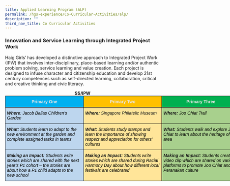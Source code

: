 ```yaml
---
title: Applied Learning Program (ALP)
permalink: /hgs-experience/Co-Curricular-Activities/alp/
description: ""
third_nav_title: Co Curricular Activities
---
```

### Innovation and Service Learning through Integrated Project Work

Haig Girls’ has developed a distinctive approach to Integrated Project Work (IPW) that involves inter-disciplinary, place-based learning and/or authentic problem solving, service learning and value creation. Each project is designed to infuse character and citizenship education and develop 21st century competences such as self-directed learning, collaboration, critical and creative thinking and civic literacy.

<center><strong>SS/IPW</strong></center>

<style type="text/css">
.tg  {border-collapse:collapse;border-spacing:0;margin:0px auto;}
.tg td{border-color:black;border-style:solid;border-width:1px;font-family:Arial, sans-serif;font-size:14px;
  overflow:hidden;padding:10px 5px;word-break:normal;}
.tg th{border-color:black;border-style:solid;border-width:1px;font-family:Arial, sans-serif;font-size:14px;
  font-weight:normal;overflow:hidden;padding:10px 5px;word-break:normal;}
.tg .tg-ad8v{background-color:#BDD6EE;font-style:italic;text-align:left;vertical-align:top}
.tg .tg-osat{background-color:#00B0F0;color:#E7E6E6;font-weight:bold;text-align:center;vertical-align:top}
.tg .tg-hfgw{background-color:#FFC000;color:#E7E6E6;font-weight:bold;text-align:center;vertical-align:top}
.tg .tg-30r0{background-color:#00B050;color:#E7E6E6;font-weight:bold;text-align:center;vertical-align:top}
.tg .tg-5ril{background-color:#FFE599;font-style:italic;text-align:left;vertical-align:top}
.tg .tg-0te4{background-color:#A8D08D;font-style:italic;text-align:left;vertical-align:top}
</style>
<table class="tg" style="undefined;table-layout: fixed; width: 765px">
<colgroup>
<col style="width: 255px">
<col style="width: 255px">
<col style="width: 255px">
</colgroup>
<tbody>
  <tr>
    <td class="tg-osat"><span style="color:#E7E6E6">Primary One</span></td>
    <td class="tg-hfgw"><span style="color:#E7E6E6">Primary Two</span></td>
    <td class="tg-30r0"><span style="color:#E7E6E6">Primary Three</span></td>
  </tr>
  <tr>
    <td class="tg-ad8v"><span style="font-weight:bold;font-style:italic">Where</span><span style="font-style:italic">: </span><span style="font-style:italic;color:#000">Jacob Ballas Children’s Garden</span></td>
    <td class="tg-5ril"><span style="font-weight:bold">Where:</span> Singapore Philatelic Museum</td>
    <td class="tg-0te4"><span style="font-weight:bold">Where:</span> <span style="color:#000">Joo Chiat Trail</span></td>
  </tr>
  <tr>
    <td class="tg-ad8v"><span style="font-weight:bold">What:</span> <span style="color:#000">Students learn to adapt to the new environment at the garden and complete assigned tasks in teams</span></td>
    <td class="tg-5ril"><span style="font-weight:bold">What: </span><span style="color:#000">Students study stamps and learn the importance of showing respect and appreciation for others’ cultures</span></td>
    <td class="tg-0te4"><span style="font-weight:bold">What: </span><span style="color:#000">Students walk and explore Joo Chiat to learn about the heritage of the area</span></td>
  </tr>
  <tr>
    <td class="tg-ad8v"><span style="font-weight:bold">Making an Impact: </span><span style="color:#000">Students write stories which are shared with the next year’s P1 cohort – the stories are about how a P1 child adapts to the new school</span></td>
    <td class="tg-5ril"><span style="font-weight:bold">Making an Impact:</span> <span style="color:#000">Students write stories which are shared during Racial Harmony Day about how different local festivals are celebrated</span></td>
    <td class="tg-0te4"><span style="font-weight:bold;font-style:italic">Making an Impact:</span> <span style="color:#000">Students create a video clip which are shared on various platforms to promote Joo Chiat and the Peranakan culture</span></td>
  </tr>
</tbody>
</table>